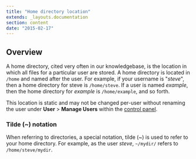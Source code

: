 ```yaml
---
title: "Home directory location"
extends: _layouts.documentation
section: content
date: "2015-02-17"
---
```


## Overview

A home directory, cited very often in our knowledgebase, is the location in which all files for a particular user are stored. A home directory is located in `/home` and named after the user. For example, if your username is "_steve_", then a home directory for steve is `/home/steve`. If a user is named _example_, then the home directory for _example_ is `/home/example`, and so forth.

This location is static and may not be changed per-user without renaming the user under **User** > **Manage Users** within the [control panel](/docs/control-panel/logging-into-the-control-panel/ "Logging into the control panel").

### Tilde (~) notation

When referring to directories, a special notation, tilde (~) is used to refer to your home directory. For example, as the user _steve_, `~/mydir/` refers to `/home/steve/mydir`.
